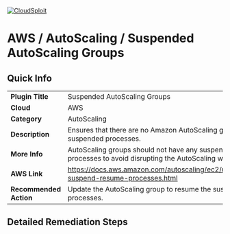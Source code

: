 [![CloudSploit](https://cloudsploit.com/img/logo-new-big-text-100.png "CloudSploit")](https://cloudsploit.com)

# AWS / AutoScaling / Suspended AutoScaling Groups

## Quick Info

| | |
|-|-|
| **Plugin Title** | Suspended AutoScaling Groups |
| **Cloud** | AWS |
| **Category** | AutoScaling |
| **Description** | Ensures that there are no Amazon AutoScaling groups with suspended processes. |
| **More Info** | AutoScaling groups should not have any suspended processes to avoid disrupting the AutoScaling workflow. |
| **AWS Link** | https://docs.aws.amazon.com/autoscaling/ec2/userguide/as-suspend-resume-processes.html |
| **Recommended Action** | Update the AutoScaling group to resume the suspended processes. |

## Detailed Remediation Steps




